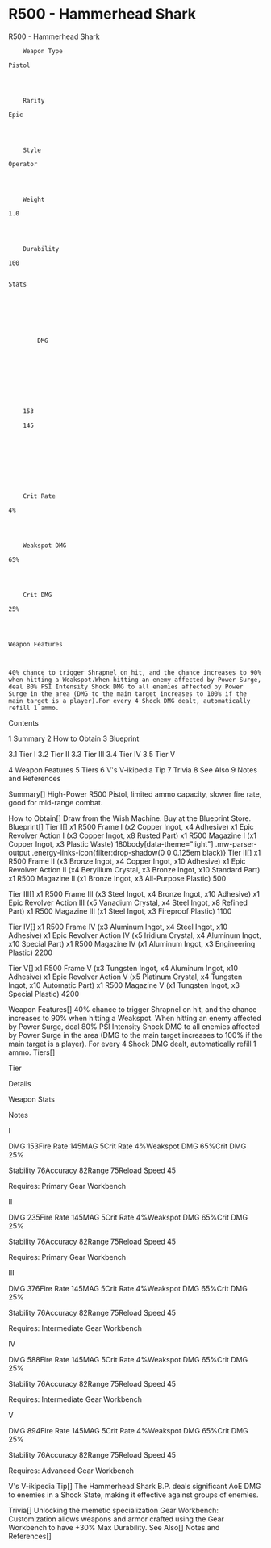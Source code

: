 # R500 - Hammerhead Shark

R500 - Hammerhead Shark


	
		
		
	
	



	
		Weapon Type
	
	Pistol



	
		Rarity
	
	Epic



	
		Style
	
	Operator



	
		Weight
	
	1.0



	
		Durability
	
	100


	Stats

	
	
	
	
		
		
			DMG
		
			 
		
		
	
	
	
	
	
		153
	
		145
	
	
	





	
		Crit Rate
	
	4%



	
		Weakspot DMG
	
	65%



	
		Crit DMG
	
	25%




	Weapon Features


	
	40% chance to trigger Shrapnel on hit, and the chance increases to 90% when hitting a Weakspot.When hitting an enemy affected by Power Surge, deal 80% PSI Intensity Shock DMG to all enemies affected by Power Surge in the area (DMG to the main target increases to 100% if the main target is a player).For every 4 Shock DMG dealt, automatically refill 1 ammo.







Contents

1 Summary
2 How to Obtain
3 Blueprint

3.1 Tier I
3.2 Tier II
3.3 Tier III
3.4 Tier IV
3.5 Tier V


4 Weapon Features
5 Tiers
6 V's V-ikipedia Tip
7 Trivia
8 See Also
9 Notes and References



Summary[]
High-Power R500 Pistol, limited ammo capacity, slower fire rate, good for mid-range combat.

How to Obtain[]
Draw from the Wish Machine.
Buy at the Blueprint Store.
Blueprint[]
Tier I[]
x1 R500 Frame I (x2 Copper Ingot, x4 Adhesive)
x1 Epic Revolver Action I (x3 Copper Ingot, x8 Rusted Part)
x1 R500 Magazine I (x1 Copper Ingot, x3 Plastic Waste)
 180body[data-theme="light"] .mw-parser-output .energy-links-icon{filter:drop-shadow(0 0 0.125em black)}
Tier II[]
x1 R500 Frame II (x3 Bronze Ingot, x4 Copper Ingot, x10 Adhesive)
x1 Epic Revolver Action II (x4 Beryllium Crystal, x3 Bronze Ingot, x10 Standard Part)
x1 R500 Magazine II (x1 Bronze Ingot, x3 All-Purpose Plastic)
 500

Tier III[]
x1 R500 Frame III (x3 Steel Ingot, x4 Bronze Ingot, x10 Adhesive)
x1 Epic Revolver Action III (x5 Vanadium Crystal, x4 Steel Ingot, x8 Refined Part)
x1 R500 Magazine III (x1 Steel Ingot, x3 Fireproof Plastic)
 1100

Tier IV[]
x1 R500 Frame IV (x3 Aluminum Ingot, x4 Steel Ingot, x10 Adhesive)
x1 Epic Revolver Action IV (x5 Iridium Crystal, x4 Aluminum Ingot, x10 Special Part)
x1 R500 Magazine IV (x1 Aluminum Ingot, x3 Engineering Plastic)
 2200

Tier V[]
x1 R500 Frame V (x3 Tungsten Ingot, x4 Aluminum Ingot, x10 Adhesive)
x1 Epic Revolver Action V (x5 Platinum Crystal, x4 Tungsten Ingot, x10 Automatic Part)
x1 R500 Magazine V (x1 Tungsten Ingot, x3 Special Plastic)
 4200

Weapon Features[]
40% chance to trigger Shrapnel on hit, and the chance increases to 90% when hitting a Weakspot.
When hitting an enemy affected by Power Surge, deal 80% PSI Intensity Shock DMG to all enemies affected by Power Surge in the area (DMG to the main target increases to 100% if the main target is a player).
For every 4 Shock DMG dealt, automatically refill 1 ammo.
Tiers[]


Tier

Details

Weapon Stats

Notes


I

DMG 153Fire Rate 145MAG 5Crit Rate 4%Weakspot DMG 65%Crit DMG 25%

Stability 76Accuracy 82Range 75Reload Speed 45

Requires: Primary Gear Workbench


II

DMG 235Fire Rate 145MAG 5Crit Rate 4%Weakspot DMG 65%Crit DMG 25%

Stability 76Accuracy 82Range 75Reload Speed 45

Requires: Primary Gear Workbench


III

DMG 376Fire Rate 145MAG 5Crit Rate 4%Weakspot DMG 65%Crit DMG 25%

Stability 76Accuracy 82Range 75Reload Speed 45

Requires: Intermediate Gear Workbench


IV

DMG 588Fire Rate 145MAG 5Crit Rate 4%Weakspot DMG 65%Crit DMG 25%

Stability 76Accuracy 82Range 75Reload Speed 45

Requires: Intermediate Gear Workbench


V

DMG 894Fire Rate 145MAG 5Crit Rate 4%Weakspot DMG 65%Crit DMG 25%

Stability 76Accuracy 82Range 75Reload Speed 45

Requires: Advanced Gear Workbench

V's V-ikipedia Tip[]
The Hammerhead Shark B.P. deals significant AoE DMG to enemies in a Shock State, making it effective against groups of enemies.

Trivia[]
Unlocking the memetic specialization Gear Workbench: Customization allows weapons and armor crafted using the Gear Workbench to have +30% Max Durability.
See Also[]
Notes and References[]
